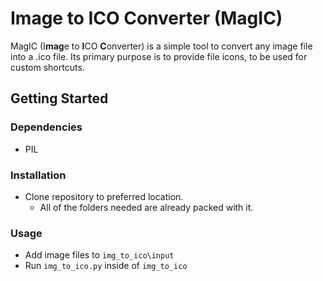 # Image to ICO Converter (MagIC)
MagIC (I**mag**e to **I**CO **C**onverter) is a simple tool to convert any image file into a .ico file. Its primary purpose is to provide file icons, to be used for custom shortcuts.

## Getting Started

### Dependencies
* PIL

### Installation
* Clone repository to preferred location.
	* All of the folders needed are already packed with it.

### Usage
* Add image files to `img_to_ico\input`
* Run `img_to_ico.py` inside of `img_to_ico`
